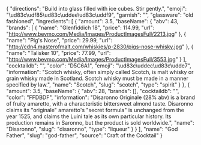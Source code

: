{
    "directions": "Build into glass filled with ice cubes. Stir gently.",
    "emoji": "\ud83c\udf85\ud83c\uddee\ud83c\uddf9",
    "garnish": "",
    "glassware": "old fashioned",
    "ingredients": [
        {
            "amount": 3.5,
            "baseName": {
                "abv": 43,
                "brands": [
                    {
                        "name": "Glenfiddich 18",
                        "price": 114.99,
                        "url": "http://www.bevmo.com/Media/Images/ProductImagesFull/2213.jpg"
                    },
                    {
                        "name": "Pig's Nose",
                        "price": 29.99,
                        "url": "http://cdn4.masterofmalt.com/whiskies/p-2830/pigs-nose-whisky.jpg"
                    },
                    {
                        "name": "Talisker 10",
                        "price": 77.99,
                        "url": "http://www.bevmo.com/Media/Images/ProductImagesFull/3553.jpg"
                    }
                ],
                "cocktaildb": "",
                "color": "D5C6A1",
                "emoji": "\ud83c\uddec\ud83c\udde7",
                "information": "Scotch whisky, often simply called Scotch, is malt whisky or grain whisky made in Scotland. Scotch whisky must be made in a manner specified by law.",
                "name": "Scotch",
                "slug": "scotch",
                "type": "spirit"
            }
        },
        {
            "amount": 3.5,
            "baseName": {
                "abv": 28,
                "brands": [],
                "cocktaildb": "",
                "color": "FFDBDF",
                "information": "Disaronno Originale (28% abv) is a brand of fruity amaretto, with a characteristic bittersweet almond taste. Disaronno claims its \"originale\" amaretto's \"secret formula\" is unchanged from the year 1525, and claims the Luini tale as its own particular history. Its production remains in Saronno, but the product is sold worldwide.",
                "name": "Disaronno",
                "slug": "disaronno",
                "type": "liqueur"
            }
        }
    ],
    "name": "God Father",
    "slug": "god-father",
    "source": "Craft of the Cocktail"
}